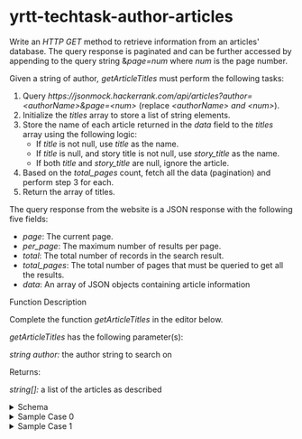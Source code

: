 # yrtt-techtask-author-articles

<p>Write an <em>HTTP GET</em> method to retrieve information from an articles' database. The query response is paginated and can be further accessed by appending to the query string &amp;<em>page=num</em> where <em>num</em> is the page number.</p>
 

<p>Given a string of author<em>, getArticleTitles</em> must perform the following tasks:</p>

<ol>
</ol>

<ol>
	<li>Query <em>https://jsonmock.hackerrank.com/api/articles?author=&lt;authorName&gt;&amp;page=&lt;num&gt; </em>(replace <em>&lt;authorName&gt; and &lt;num&gt;</em>). </li>
	<li>Initialize the <em>titles</em> array to store a list of string elements.</li>
	<li>Store the name of each article returned in the <em>data</em> field to the <em>titles</em> array using the following logic:
	<ul>
		<li>If <em>title</em> is not null, use <em>title</em> as the name.</li>
		<li>If <em>title </em>is null, and story title is not null, use <em>story_title</em> as the name. </li>
		<li>If both <em>title</em> and <em>story_title</em> are null, ignore the article.</li>
	</ul>
	</li>
	<li>Based on the <em>total_pages </em>count, fetch all the data (pagination) and perform step 3 for each.</li>
	<li>Return the array of titles.</li>
</ol>

<p> </p>

<p>The query response from the website is a JSON response with the following five fields:</p>

<ul>
	<li>
<em>page</em>: The current page.</li>
	<li>
<em>per_page</em>: The maximum number of results per page.</li>
	<li>
<em>total</em>: The total number of records in the search result.</li>
	<li>
<em>total_pages</em>: The total number of pages that must be queried to get all the results.</li>
	<li>
<em>data</em>: An array of JSON objects containing article information</li>
</ul>

<p> </p>

<p class="section-title">Function Description</p>

<p>Complete the function <em>getArticleTitles</em> in the editor below.</p>

<p> </p>

<p><em>getArticleTitles</em> has the following parameter(s):</p>

<p>    <em>string author:</em>  the author string to search on</p>

<p>Returns:</p>

<p>    <em>string[]:</em> a list of the articles as described</p>

<p> </p>

<details><summary class="section-title">Schema</summary>

<div class="collapsable-details">
<p> </p>

<p>You are provided 1 table: ARTICLES. </p>

<table class="database-table">
	<tbody>
		<tr>
			<th colspan="100">ARTICLES</th>
		</tr>
		<tr>
			<td>Name</td>
			<td>Type</td>
			<td>Description</td>
		</tr>
		<tr>
			<td>title</td>
			<td>STRING</td>
			<td class="description">This is the first column. It is the title of the article</td>
		</tr>
		<tr>
			<td>url</td>
			<td>STRING</td>
			<td class="description">URL of the article</td>
		</tr>
		<tr>
			<td>author</td>
			<td>STRING</td>
			<td class="description">the author name of the article </td>
		</tr>
		<tr>
			<td>num_comments</td>
			<td>LONG</td>
			<td class="description">total number of comments  </td>
		</tr>
		<tr>
			<td>story_id</td>
			<td>LONG</td>
			<td class="description">unique identifier number for the article</td>
		</tr>
		<tr>
			<td>story_title</td>
			<td>STRING</td>
			<td class="description">an additional title for the article</td>
		</tr>
		<tr>
			<td>story_url</td>
			<td>STRING</td>
			<td class="description">an additional URL for the article</td>
		</tr>
		<tr>
			<td>parent_id</td>
			<td>LONG</td>
			<td class="description">unique identifier number of the parent article</td>
		</tr>
		<tr>
			<td>created_at</td>
			<td>LONG</td>
			<td class="description">created time of the article</td>
		</tr>
	</tbody>
</table>
</div>
</details>

<details><summary class="section-title">Sample Case 0</summary>

<div class="collapsable-details">
<p class="section-title">Sample Input For Custom Testing</p>

<pre>
STDIN     Function
-----     --------
epaga  →  author = 'epaga'
</pre>

<p class="section-title"> </p>

<p class="section-title">Sample Output</p>

<pre>
A Message to Our Customers
Apple’s declining software quality
</pre>

<p class="section-title">Explanation</p>

<table class="database-table">
	<tbody>
		<tr>
			<th colspan="104">ARTICLES</th>
		</tr>
		<tr>
			<td>title</td>
			<td>url</td>
			<td>author</td>
			<td>num_comments</td>
			<td>story_id</td>
			<td>story_title</td>
			<td>story_url</td>
		</tr>
		<tr>
			<td>
			<p>A Message to Our Customers</p>
			</td>
			<td>null</td>
			<td>
			<p>epaga</p>
			</td>
			<td>
			<p>967</p>
			</td>
			<td>null</td>
			<td>null</td>
			<td>null</td>
		</tr>
		<tr>
			<td>
			<p>Google Is Eating Our Mail</p>
			</td>
			<td>null</td>
			<td>saintamh</td>
			<td>
			<p>685</p>
			</td>
			<td>null</td>
			<td>null</td>
			<td>null</td>
		</tr>
		<tr>
			<td>
			<p>null</p>
			</td>
			<td>
			<p>null</p>
			</td>
			<td>epaga</td>
			<td>705</td>
			<td>null</td>
			<td>Apple’s declining software quality</td>
			<td>null</td>
		</tr>
	</tbody>
</table>
</div>
</details>

<details><summary class="section-title">Sample Case 1</summary>

<div class="collapsable-details">
<p class="section-title">Sample Input For Custom Testing</p>

<pre>
STDIN        Function
-----        --------
saintamh  →  author = 'saintamh'</pre>

<p class="section-title">Sample Output</p>

<pre>
Google Is Eating Our Mail</pre>

<p class="section-title">Explanation</p>

<table class="database-table">
	<tbody>
		<tr>
			<th colspan="104">ARTICLES</th>
		</tr>
		<tr>
			<td>title</td>
			<td>url</td>
			<td>author</td>
			<td>num_comments</td>
			<td>story_id</td>
			<td>story_title</td>
			<td>story_url</td>
		</tr>
		<tr>
			<td>
			<p>A Message to Our Customers</p>
			</td>
			<td>null</td>
			<td>
			<p>epaga</p>
			</td>
			<td>
			<p>967</p>
			</td>
			<td>null</td>
			<td>null</td>
			<td>null</td>
		</tr>
		<tr>
			<td>
			<p>Google Is Eating Our Mail</p>
			</td>
			<td>null</td>
			<td>saintamh</td>
			<td>
			<p>685</p>
			</td>
			<td>null</td>
			<td>null</td>
			<td>null</td>
		</tr>
		<tr>
			<td>
			<p>null</p>
			</td>
			<td>
			<p>null</p>
			</td>
			<td>epaga</td>
			<td>705</td>
			<td>null</td>
			<td>Apple’s declining software quality</td>
			<td>null</td>
		</tr>
	</tbody>
</table>
</div>
</details>
</div>
